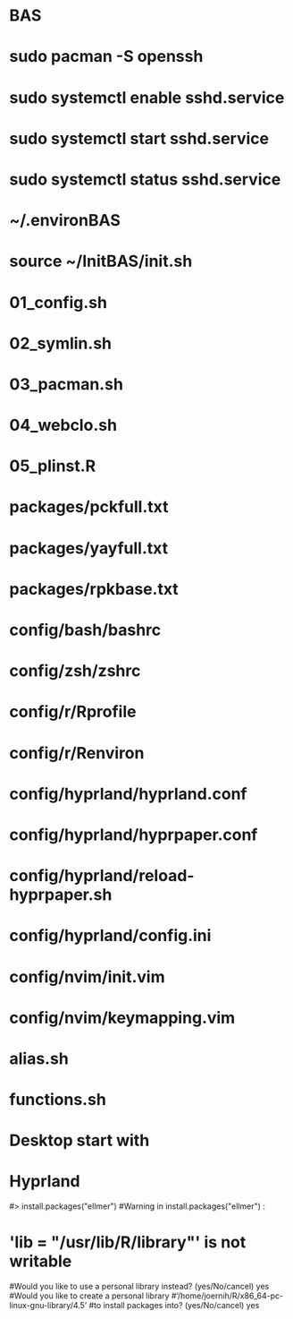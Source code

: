 # BAS
# sudo pacman -S openssh 
# sudo systemctl enable sshd.service
# sudo systemctl start sshd.service
# sudo systemctl status sshd.service
# ~/.environBAS
# source ~/InitBAS/init.sh

# 01_config.sh
# 02_symlin.sh
# 03_pacman.sh
# 04_webclo.sh
# 05_plinst.R
# packages/pckfull.txt
# packages/yayfull.txt
# packages/rpkbase.txt

# config/bash/bashrc
# config/zsh/zshrc
# config/r/Rprofile 
# config/r/Renviron 
# config/hyprland/hyprland.conf
# config/hyprland/hyprpaper.conf
# config/hyprland/reload-hyprpaper.sh
# config/hyprland/config.ini
# config/nvim/init.vim
# config/nvim/keymapping.vim

# alias.sh
# functions.sh


# Desktop start with
# Hyprland


#> install.packages("ellmer")
#Warning in install.packages("ellmer") :
#  'lib = "/usr/lib/R/library"' is not writable
#Would you like to use a personal library instead? (yes/No/cancel) yes
#Would you like to create a personal library
#‘/home/joernih/R/x86_64-pc-linux-gnu-library/4.5’
#to install packages into? (yes/No/cancel) yes
